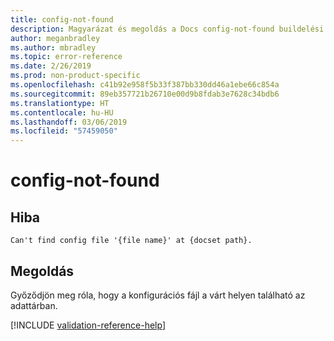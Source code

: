 ```yaml
---
title: config-not-found
description: Magyarázat és megoldás a Docs config-not-found buildelési problémájára
author: meganbradley
ms.author: mbradley
ms.topic: error-reference
ms.date: 2/26/2019
ms.prod: non-product-specific
ms.openlocfilehash: c41b92e958f5b33f387bb330dd46a1ebe66c854a
ms.sourcegitcommit: 89eb357721b26710e00d9b8fdab3e7628c34bdb6
ms.translationtype: HT
ms.contentlocale: hu-HU
ms.lasthandoff: 03/06/2019
ms.locfileid: "57459050"
---
```

# <a name="config-not-found"></a>config-not-found

## <a name="error"></a>Hiba

`Can't find config file '{file name}' at {docset path}.`

## <a name="resolution"></a>Megoldás

Győződjön meg róla, hogy a konfigurációs fájl a várt helyen található az adattárban.

<!--make sure to add this file to your includes folder and verify the path-->
[!INCLUDE [validation-reference-help](includes/validation-reference-help.md)]
